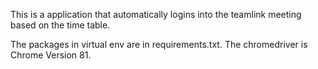 This is a application that automatically logins into the teamlink meeting based on the time table.

The packages in virtual env are in requirements.txt.
The chromedriver is Chrome Version 81.